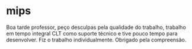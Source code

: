 # mips
Boa tarde professor, peço desculpas pela qualidade do trabalho, trabalho em tempo integral CLT como suporte técnico e tive pouco tempo para desenvolver.
Fiz o trabalho individualmente.
Obrigado pela compreensão.
